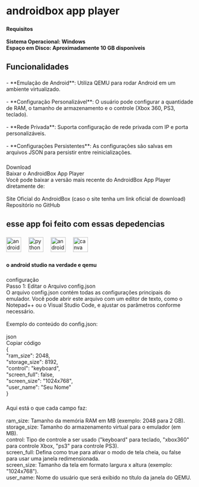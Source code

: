 <h1 align="left">androidbox app player</h1>

###

<h4 align="left">Requisitos<br><br>Sistema Operacional: Windows<br>Espaço em Disco: Aproximadamente 10 GB disponíveis</h4>

###

<h2 align="left">Funcionalidades</h2>

###

<p align="left">- **Emulação de Android**: Utiliza QEMU para rodar Android em um ambiente virtualizado.<br><br>- **Configuração Personalizável**: O usuário pode configurar a quantidade de RAM, o tamanho de armazenamento e o controle (Xbox 360, PS3, teclado).<br><br>- **Rede Privada**: Suporta configuração de rede privada com IP e porta personalizáveis.<br><br>- **Configurações Persistentes**: As configurações são salvas em arquivos JSON para persistir entre reinicializações.</p>

###

<p align="left">Download<br>Baixar o AndroidBox App Player<br>Você pode baixar a versão mais recente do AndroidBox App Player diretamente de:<br><br>Site Oficial do AndroidBox (caso o site tenha um link oficial de download)<br>Repositório no GitHub</p>

###

<h2 align="left">esse app foi feito com essas depedencias</h2>

###

<div align="left">
  <img src="https://img.shields.io/badge/Android-3DDC84?logo=android&logoColor=black&style=for-the-badge" height="40" alt="android logo"  />
  <img width="12" />
  <img src="https://img.shields.io/badge/Python-3776AB?logo=python&logoColor=white&style=for-the-badge" height="40" alt="python logo"  />
  <img width="12" />
  <img src="https://img.shields.io/badge/Android Studio-3DDC84?logo=androidstudio&logoColor=black&style=for-the-badge" height="40" alt="androidstudio logo"  />
  <img width="12" />
  <img src="https://img.shields.io/badge/Canva-00C4CC?logo=canva&logoColor=black&style=for-the-badge" height="40" alt="canva logo"  />
</div>

###

<h4 align="left">o android studio na verdade e qemu</h4>

###

<p align="left">configuração<br>Passo 1: Editar o Arquivo config.json<br>O arquivo config.json contém todas as configurações principais do emulador. Você pode abrir este arquivo com um editor de texto, como o Notepad++ ou o Visual Studio Code, e ajustar os parâmetros conforme necessário.<br><br>Exemplo do conteúdo do config.json:<br><br>json<br>Copiar código<br>{<br>  "ram_size": 2048,<br>  "storage_size": 8192,<br>  "control": "keyboard",<br>  "screen_full": false,<br>  "screen_size": "1024x768",<br>  "user_name": "Seu Nome"<br>}</p>

###

<p align="left">Aqui está o que cada campo faz:<br><br>ram_size: Tamanho da memória RAM em MB (exemplo: 2048 para 2 GB).<br>storage_size: Tamanho do armazenamento virtual para o emulador (em MB).<br>control: Tipo de controle a ser usado ("keyboard" para teclado, "xbox360" para controle Xbox, "ps3" para controle PS3).<br>screen_full: Defina como true para ativar o modo de tela cheia, ou false para usar uma janela redimensionada.<br>screen_size: Tamanho da tela em formato largura x altura (exemplo: "1024x768").<br>user_name: Nome do usuário que será exibido no título da janela do QEMU.</p>

###
